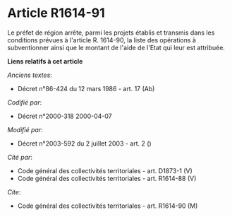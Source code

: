 # Article R1614-91

Le préfet de région arrête, parmi les projets établis et transmis dans les conditions prévues à l'article R. 1614-90, la
liste des opérations à subventionner ainsi que le montant de l'aide de l'Etat qui leur est attribuée.

**Liens relatifs à cet article**

_Anciens textes_:

  - Décret n°86-424 du 12 mars 1986 - art. 17 (Ab)

_Codifié par_:

  - Décret n°2000-318 2000-04-07

_Modifié par_:

  - Décret n°2003-592 du 2 juillet 2003 - art. 2 ()

_Cité par_:

  - Code général des collectivités territoriales - art. D1873-1 (V)
  - Code général des collectivités territoriales - art. R1614-88 (V)

_Cite_:

  - Code général des collectivités territoriales - art. R1614-90 (M)
